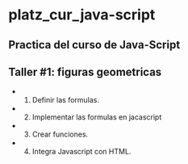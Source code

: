 # platz_cur_java-script

## Practica del curso de Java-Script

## Taller #1: figuras geometricas

- 1. Definir las formulas.
- 2. Implementar las formulas en jacascript
- 3. Crear funciones.
- 4. Integra Javascript con HTML.